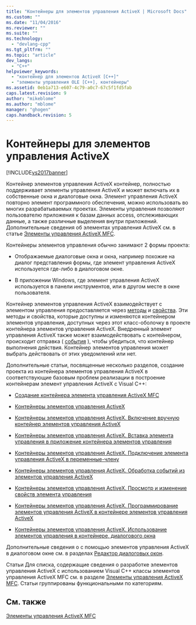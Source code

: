 ```yaml
---
title: "Контейнеры для элементов управления ActiveX | Microsoft Docs"
ms.custom: ""
ms.date: "11/04/2016"
ms.reviewer: ""
ms.suite: ""
ms.technology: 
  - "devlang-cpp"
ms.tgt_pltfrm: ""
ms.topic: "article"
dev_langs: 
  - "C++"
helpviewer_keywords: 
  - "контейнер для элементов ActiveX [C++]"
  - "элементы управления OLE [C++], контейнеры"
ms.assetid: 0eb1a713-e607-4c79-a0c7-67c5f1fd5fab
caps.latest.revision: 9
author: "mikeblome"
ms.author: "mblome"
manager: "ghogen"
caps.handback.revision: 5
---
```

# Контейнеры для элементов управления ActiveX
[!INCLUDE[vs2017banner](../assembler/inline/includes/vs2017banner.md)]

Контейнер элементов управления ActiveX контейнер, полностью поддерживает элементы управления ActiveX и может включать их в собственные окна и диалоговые окна.  Элемент управления ActiveX повторно элемент программного обеспечения, можно использовать во многих разрабатываемых проектах.  Элементы управления позволяют пользователю приложения к базам данных access, отслеживающих данные, а также различные выделения внутри приложений.  Дополнительные сведения об элементах управления ActiveX см. в статье [Элементы управления ActiveX MFC](../mfc/mfc-activex-controls.md).  
  
 Контейнеры элементов управления обычно занимают 2 формы проекта:  
  
-   Отображаемые диалоговые окна и окна, например похожие на диалог представления формы, где элемент управления ActiveX используется где\-либо в диалоговом окне.  
  
-   В приложении Windows, где элемент управления ActiveX используется в панели инструментов, или в другом месте в окне пользователя.  
  
 Контейнер элементов управления ActiveX взаимодействует с элементом управления предоставляется через [методы](../mfc/mfc-activex-controls-methods.md) и [свойства](../mfc/mfc-activex-controls-properties.md).  Эти методы и свойства, которые доступны и изменяются контейнером элементов управления, доступных через этот класс\-оболочку в проекте контейнера элементов управления ActiveX.  Внедренный элемент управления ActiveX также может взаимодействовать с контейнером, происходит отправка \( [события](../mfc/mfc-activex-controls-events.md) \), чтобы убедиться, что контейнер выполнения действия.  Контейнер элементов управления может выбрать действовать от этих уведомлений или нет.  
  
 Дополнительные статьи, посвященные несколько разделов, создание проекта из контейнера элементов управления ActiveX в соответствующие базовым проблем реализации в построение контейнерам элемент управления ActiveX с Visual C\+\+:  
  
-   [Создание контейнера элемента управления ActiveX MFC](../mfc/reference/creating-an-mfc-activex-control-container.md)  
  
-   [Контейнеры элементов управления ActiveX](../Topic/Containers%20for%20ActiveX%20Controls.md)  
  
-   [Контейнеры элементов управления ActiveX. Включение вручную контейнер элементов управления ActiveX](../Topic/ActiveX%20Control%20Containers:%20Manually%20Enabling%20ActiveX%20Control%20Containment.md)  
  
-   [Контейнеры элементов управления ActiveX. Вставка элемента управления в приложение контейнера элементов управления](../mfc/inserting-a-control-into-a-control-container-application.md)  
  
-   [Контейнеры элементов управления ActiveX. Подключение элемента управления ActiveX в переменные\-члену](../mfc/activex-control-containers-connecting-an-activex-control-to-a-member-variable.md)  
  
-   [Контейнеры элементов управления ActiveX. Обработка событий из элементов управления ActiveX](../mfc/activex-control-containers-handling-events-from-an-activex-control.md)  
  
-   [Контейнеры элементов управления ActiveX. Просмотр и изменение свойств элемента управления](../mfc/activex-control-containers-viewing-and-modifying-control-properties.md)  
  
-   [Контейнеры элементов управления ActiveX. Программирование элементов управления ActiveX в контейнере элементов управления ActiveX](../mfc/programming-activex-controls-in-a-activex-control-container.md)  
  
-   [Контейнеры элементов управления ActiveX. Использование элементов управления в контейнере, диалогового окна](../Topic/ActiveX%20Control%20Containers:%20Using%20Controls%20in%20a%20Non-Dialog%20Container.md)  
  
 Дополнительные сведения о с помощью элементов управления ActiveX в диалоговом окне см. в разделах [Редактор диалоговых окон](../mfc/dialog-editor.md).  
  
 Статьи Для списка, содержащие сведения о разработке элементов управления ActiveX с использованием Visual C\+\+ классы элементов управления ActiveX MFC см. в разделе [Элементы управления ActiveX MFC](../mfc/mfc-activex-controls.md).  Статьи группированы функциональными по категориям.  
  
## См. также  
 [Элементы управления ActiveX MFC](../mfc/mfc-activex-controls.md)